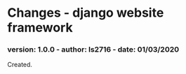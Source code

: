 # Changes - django website framework

### version: 1.0.0 - author: ls2716 - date: 01/03/2020

Created. 
